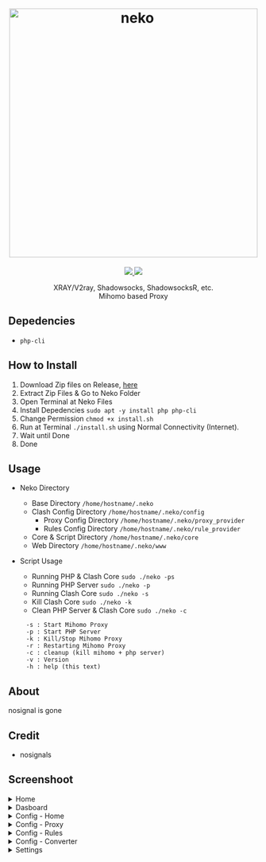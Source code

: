 <h1 align="center">
  <img src="https://raw.githubusercontent.com/nosignals/neko/main/img/neko.png" alt="neko" width="500">
</h1>

<p align="center">
	<a target="_blank" href="#">
   <img src="https://img.shields.io/github/v/release/nosignals/neko?label=Neko%20%7C%20Build&color=yellow">
 </a>
	<a target="_blank" href="#">
   <img src="https://img.shields.io/github/downloads/nosignals/neko/total?label=Total%20Downloader&labelColor=blue">
 </a>
</p>

<p align="center">
  XRAY/V2ray, Shadowsocks, ShadowsocksR, etc.</br>
  Mihomo based Proxy
</p>

Depedencies
---
  - ` php-cli `

How to Install
---
1. Download Zip files on Release, [here](https://github.com/nosignals/neko/releases)
2. Extract Zip Files & Go to Neko Folder
3. Open Terminal at Neko Files
4. Install Depedencies ` sudo apt -y install php php-cli `
5. Change Permission ` chmod +x install.sh `
6. Run at Terminal ` ./install.sh ` using Normal Connectivity (Internet).
7. Wait until Done
8. Done

Usage
---
* Neko Directory
  * Base Directory ` /home/hostname/.neko `
  * Clash Config Directory ` /home/hostname/.neko/config `
    * Proxy Config Directory ` /home/hostname/.neko/proxy_provider `
    * Rules Config Directory ` /home/hostname/.neko/rule_provider `
  * Core & Script Directory ` /home/hostname/.neko/core `
  * Web Directory ` /home/hostname/.neko/www `
    
 * Script Usage
   * Running PHP & Clash Core ` sudo ./neko -ps `
   * Running PHP Server ` sudo ./neko -p `
   * Running Clash Core ` sudo ./neko -s `
   * Kill Clash Core ` sudo ./neko -k `
   * Clean PHP Server & Clash Core ` sudo ./neko -c `
 ```
      -s : Start Mihomo Proxy
      -p : Start PHP Server
      -k : Kill/Stop Mihomo Proxy
      -r : Restarting Mihomo Proxy
      -c : cleanup (kill mihomo + php server)
      -v : Version
      -h : help (this text)
 ```
About
---
nosignal is gone

Credit
---
- nosignals

Screenshoot
---
<details><summary>Home</summary>
 <p>
  <img src="https://raw.githubusercontent.com/nosignals/neko/main/img/home.png" alt="home">
 </p>
</details>

<details><summary>Dasboard</summary>
 <p>
  <img src="https://raw.githubusercontent.com/nosignals/neko/main/img/dashboard.png" alt="dash">
 </p>
</details>

<details><summary>Config - Home</summary>
  <img src="https://raw.githubusercontent.com/nosignals/neko/main/img/config.png" alt="cfg">
</details>
<details><summary>Config - Proxy</summary>
  <img src="https://raw.githubusercontent.com/nosignals/neko/main/img/config-proxy.png" alt="proxy">
</details>
<details><summary>Config - Rules</summary>
  <img src="https://raw.githubusercontent.com/nosignals/neko/main/img/config-rules.png" alt="rules">
</details>
<details><summary>Config - Converter</summary>
  <img src="https://raw.githubusercontent.com/nosignals/neko/main/img/config-converter.png" alt="conv">
</details>

<details><summary>Settings</summary>
  <img src="https://raw.githubusercontent.com/nosignals/neko/main/img/setting.png" alt="setting">
</details>
